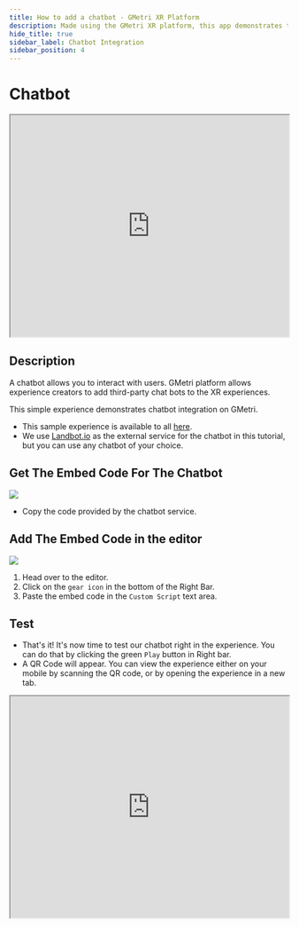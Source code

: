 ```yaml
---
title: How to add a chatbot - GMetri XR Platform
description: Made using the GMetri XR platform, this app demonstrates the compatibility of the GMetri platform with external services like chatbot.
hide_title: true
sidebar_label: Chatbot Integration
sidebar_position: 4
---
```

# Chatbot

<iframe src="https://view.gmetri.com/v5/gmetri/example_chatbot" width="100%" height="400px"></iframe>

## Description

A chatbot allows you to interact with users. GMetri platform allows experience creators to add third-party chat bots to the XR experiences.

This simple experience demonstrates chatbot integration on GMetri.

- This sample experience is available to all [here](https://view.gmetri.com/v4/gmetri/example_chatbot).
- We use [Landbot.io](https://landbot.io/) as the external service for the chatbot in this tutorial, but you can use any chatbot of your choice.

## Get The Embed Code For The Chatbot

![](https://s.vrgmetri.com/image/q_90/gb-web/portal-docs/assets/img/screenshots/landbot_embed.png.jpg#boxShadow)
- Copy the code provided by the chatbot service.

## Add The Embed Code in the editor

![](https://s.vrgmetri.com/image/q_90/gb-web/portal-docs/assets/img/screenshots/custom_script.png.jpg#boxShadow)

1. Head over to the editor.
2. Click on the `gear icon` in the bottom of the Right Bar.
3. Paste the embed code in the `Custom Script` text area.

## Test

- That's it! It's now time to test our chatbot right in the experience. You can do that by clicking the green `Play` button in Right bar.
- A QR Code will appear. You can view the experience either on your mobile by scanning the QR code, or by opening the experience in a new tab.

<iframe src="https://view.gmetri.com/v4/gmetri/example_chatbot" width="100%" height="400px"></iframe>

